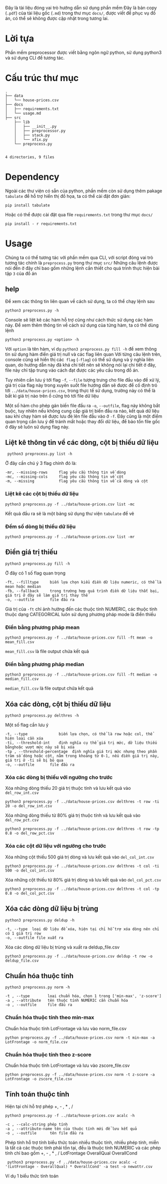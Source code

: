 Đây là tài liệu đóng vai trò hướng dẫn sử dụng phần mềm
Đây là bản copy (`.pdf`) của tài liệu gốc (`.md`) trong thư mục `docs/`, được viết để phục vụ đồ án, có thể sẽ không được cập nhật trong tương lai.

# Lời tựa
Phần mềm preprocessor được viết bằng ngôn ngữ python, sử dụng python3 và sử dụng CLI để tương tác.

# Cấu trúc thư mục
```
.
├── data
│   └── house-prices.csv
├── docs
│   ├── requirements.txt
│   └── usage.md
├── src
    ├── lib
    │   ├── __init__.py
    │   ├── preprocessor.py
    │   ├── stack.py
    │   └── xfix.py
    └── preprocess.py


4 directories, 9 files
```
# Dependency
Ngoài các thư viện có sẵn của python, phần mềm còn sử dụng thêm pakage `tabulate` để hỗ trợ hiển thị đồ họa, ta có thể cài đặt đơn giản:
```
pip install tabulate
```
Hoặc có thể được cài đặt qua file `requirements.txt` trong thư mục `docs/`
```
pip install - r requirements.txt
```

# Usage
Chúng ta có thể tương tác với phần mềm qua CLI, với script đóng vai trò tương tác chính là `preprocess.py` trong thư mục `src/`
Những câu lệnh được nói đến ở đây chỉ bao gồm những lệnh cần thiết cho quá trình thực hiện bài tập `3` của đồ án
## help
Để xem các thông tin liên quan về cách sử dụng, ta có thể chạy lệnh sau
```
python3 preprocess.py -h
```
Console sẽ liệt kê các hàm hỗ trợ cũng như cách thức sử dụng các hàm này.
Để xem thêm thông tin về cách sử dụng của từng hàm, ta có thể dùng lệnh
```
python3 preprocess.py <option> -h
```
Với `option` là tên hàm, ví dụ `python3 preprocess.py fill -h` để xem thông tin sử dụng hàm điền giá trị null và các flag liên quan
Với từng câu lệnh trên, console cũng sẽ hiển thị các` flag` (`-flag`) có thể sử dụng và ý nghĩa liên quan, do hướng dẫn này đã khá chi tiết nên sẽ không nói lại chi tiết  ở đây, file này chỉ tập trung vào cách đạt được các yêu cầu trong đồ án.

Tuy nhiên cần lưu ý tới flag `-f`, `--file` tượng trưng cho file đầu vào để xử lý,
giá trị của flag này trong xuyên suốt file hướng dẫn sẽ được để cố định trỏ tới `../data/house-prices.csv`, trong thực tế sử dụng, trường này có thể là bất kì giá trị nào trên ổ cứng trỏ tới file dữ liệu

Một số hàm cho phép gán biến file đầu ra `-o`, `--outfile`, flag này không bắt buộc, tuy nhiên nếu không cung cấp giá trị biến đầu ra nào, kết quả dữ liệu sau khi chạy hàm sẽ được lưu đè lên file đầu vào ở `-f`. Đây cũng là một điểm quan trọng cần lưu ý để tránh mất hoặc thay đổi dữ liệu, để bảo tồn file gốc ở đây sẽ luôn sử dụng flag này.
## Liệt kê thông tin về các dòng, cột bị thiếu dữ liệu
```
 python3 preprocess.py list -h
```
Ở đây cần chú ý 3 flag chính đó là:

```
-mr, --missing-rows     flag yêu cầu thông tin về dòng
-mc, --missing-cols     flag yêu cầu thông tin về cột
-m, --missing           flag yêu cầu thông tin về cả dòng và cột
```
### Liệt kê các cột bị thiếu dữ liệu
```
python3 preprocess.py -f ../data/house-prices.csv list -mc
```
Kết quả đầu ra sẽ là một bảng sử dụng thư viện `tabulate` để vẽ 
### Đếm số dòng bị thiếu dữ liệu 
```
python3 preprocess.py -f ../data/house-prices.csv list -mr
```
## Điền giá trị thiếu 
```
python3 preprocess.py fill -h
```
Ở đây có 1 số flag quan trọng
```
-ft, --filltype     biến lựa chọn kiểu điền dữ liệu numeric, có thể là mean hoặc median
-fb, --fallback     trong trường hợp quá trình điền dữ liệu thất bại, giá trị ở đây sẽ làm giá trị thay thế 
-o, --outfile       file đầu ra
```
Giá trị của `-ft` chỉ ảnh hưởng đến các thuộc tính NUMERIC, các thuộc tính thuộc dạng CATEGORICAL luôn sử dụng phương pháp mode là điền thiếu 
### Điền bằng phương pháp mean
```
python3 preprocess.py -f ../data/house-prices.csv fill -ft mean -o mean_fill.csv
```
`mean_fill.csv` là file output chứa kết quả
### Điền bằng phương pháp median
```
python3 preprocess.py -f ../data/house-prices.csv fill -ft median -o median_fill.csv
```
`median_fill.csv` là file output chứa kết quả
## Xóa các dòng, cột bị thiếu dữ liệu
```
python3 preprocess.py delthres -h
```
Một số flag cần lưu ý
```
-t, --type              biến lựa chọn, có thể là row hoặc col, thể hiện loại cần xóa
-ti, --threshold-int    định nghĩa cụ thể giá trị mức, dữ liệu thiếu bằnghoặc vượt mức này sẽ bị xóa
-tp , --threshold-percentage  định nghĩa giá trị mức nhưng theo phần trăm số dòng hoặc cột, nằm trong khoảng từ 0-1, nếu điền giá trị này, giá trị ở -ti sẽ bị bỏ qua
-o, --outfile       file đầu ra
```
### Xóa các dòng bị thiếu với ngưỡng cho trước
Xóa những dòng thiếu 20 giá trị thuộc tính và lưu kết quả vào `del_row_int.csv`
```
python3 preprocess.py -f ../data/house-prices.csv delthres -t row -ti 20 -o del_row_int.csv
```
Xóa những dòng thiếu từ 80% giá trị thuộc tính và lưu kết quả vào `del_row_pct.csv`
```
python3 preprocess.py -f ../data/house-prices.csv delthres -t row -tp 0.8 -o del_row_pct.csv
```
### Xóa các cột dữ liệu với ngưỡng cho trước
Xóa những cột thiếu 500 giá trị dòng và lưu kết quả vào `del_col_int.csv`
```
python3 preprocess.py -f ../data/house-prices.csv delthres -t col -ti 500 -o del_col_int.csv
```
Xóa những cột thiếu từ 80% giá trị dòng và lưu kết quả vào `del_col_pct.csv`
```
python3 preprocess.py -f ../data/house-prices.csv delthres -t col -tp 0.8 -o del_col_pct.csv
```
## Xóa các dòng dữ liệu bị trùng
```
python3 preprocess.py deldup -h
```
```
-t, --type  loại dữ liệu để xóa, hiện tại chỉ hỗ trợ xóa dòng nên chỉ có 1 giá trị row
-o, --outfile file xuất ra
```
Xóa các dòng dữ liệu bị trùng và xuất ra deldup_file.csv
```
python3 preprocess.py -f ../data/house-prices.csv deldup -t row -o deldup_file.csv
```
## Chuẩn hóa thuộc tính
```
python3 preprocess.py norm -h
```
```
-t , --type        loại chuẩn hóa, chọn 1 trong ['min-max', 'z-score']
-a , --attribute   tên thuộc tính NUMERIC cần chuẩn hóa
-o , --outfile     file đầu ra
```
### Chuẩn hóa thuộc tính theo min-max
Chuẩn hóa thuộc tính LotFrontage và lưu vào norm_file.csv
```
python preprocess.py -f ../data/house-prices.csv norm -t min-max -a LotFrontage -o norm_file.csv
```
### Chuẩn hóa thuộc tính theo z-score
Chuẩn hóa thuộc tính LotFrontage và lưu vào zscore_file.csv
```
python preprocess.py -f ../data/house-prices.csv norm -t z-score -a LotFrontage -o zscore_file.csv
```
## Tính toán thuộc tính
Hiện tại chỉ hỗ trợ phép +, - , * , /
```
python3 preprocess.py -f ../data/house-prices.csv acalc -h
```

```
-c , --calc-string phép tính
-a , --attribute-name tên của thuộc tính mới để lưu kết quả
-o , --outfile      tên file đầu ra
```
Phép tính hỗ trợ tính biểu thức toán nhiều thuộc tính, nhiều phép tính, miễn là tất cả các thuộc tính phải tồn tại, đều là thuộc tính NUMERIC và các phép tính chỉ bao gồm  +, - , * , /
LotFrontage OverallQual OverallCond
```
 python3 preprocess.py -f ../data/house-prices.csv acalc -c '(LotFrontage - OverallQual) * OverallCond' -a test -o newattr.csv
```
Ví dụ 1 biểu thức tính toán























